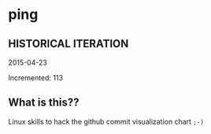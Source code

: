 # ping

## HISTORICAL ITERATION
2015-04-23

Incremented: 113

## What is this?? 
Linux skills to hack the github commit visualization chart `;-)`
